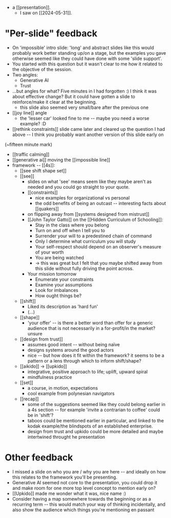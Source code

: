 - a [[presentation]].
    - I saw on [[2024-05-31]].

# "Per-slide" feedback

- On 'impossible' intro slide: 'long' and abstract slides like this would probably work better standing up/on a stage, but the examples you gave otherwise seemed like they could have done with some 'slide support'.
- You started with this question but it wasn't clear to me how it related to the objective of the session. 
- Two angles:
    - Generative AI
    - Trust
- ...but angles for what? Five minutes in I had forgotten :) I think it was about effective change? But it could have gotten a slide to reinforce/make it clear at the beginning.
    - this slide also seemed very small/bare after the previous one
- [[joy line]] angle
    - the 'lesser car' looked fine to me -- maybe you need a worse example? :D
- [[rethink constraints]] slide came later and cleared up the question I had above -- I think you probably want another version of this slide early on

(~fifteen minute mark)

- [[traffic calming]]
- [[generative ai]] moving the [[impossible line]]
- framework -- [[4s]]:
    - [[see shift shape set]]
    - [[see]]
        - slides on what 'see' means seem like they maybe aren't as needed and you could go straight to your quote.
        - [[constraints]]
            - nice examples for organizational vs personal
            - the odd benefits of being an outcast -- interesting facts about [[quakers]]
        - on flipping away from [[systems designed from mistrust]]
        - [[John Taylor Gatto]] on the [[Hidden Curriculum of Schooling]]:
            - Stay in the class where you belong
            - Turn on and off when I tell you to
            - Surrender your will to a predestined chain of command
            - Only I determine what curriculum you will study
            - Your  self-respect should depend on an observer's measure of your worth
            - You are being watched
            - -> this was great but I felt that you maybe shifted away from this slide without fully driving the point across.
        - Your mission tomorrow
            - Enumerate your constraints
            - Examine your assumptions
            - Look for imbalances
            - How ought things be?
    - [[shift]]
        - Liked its description as 'hard fun'
        - (...)
    - [[shape]]
        - 'your offer' -- is there a better word than offer for a generic audience that is not necessarily in a for-profit/in the market? unsure
    - [[design from trust]]
        - assumes good intent -- without being naïve
        - designs systems around the good actors
        - nice -- but how does it fit within the framework? it seems to be a pattern or a lens through which to inform shift/shape?
    - [[aikido]] -> [[upkido]]
        - integrative, positive approach to life; uplift, upward spiral
        - mindfulness practice
    - [[set]]
        - a course, in motion, expectations
        - cool example from polynesian navigators
    - [[recap]]
        - some of the suggestions seemed like they could belong earlier in a 4s section -- for example 'invite a contrarian to coffee' could be in 'shift'?
        - taboos could be mentioned earlier in particular, and linked to the kodak example/the blindspots of an established enterprise.
        - design from trust and upkido could be more detailed and maybe intertwined throught he presentation

# Other feedback

- I missed a slide on who you are / why you are here -- and ideally on how this relates to the framework you'll be presenting.
- Generative AI seemed not core to the presentation, you could drop it and make room for one more top level concept to mention early on?
- [[Upkido]] made me wonder what it was, nice name :)
- Consider having a map somewhere towards the beginning or as a recurring term -- this would match your way of thinking incidentally, and also show the audience which things you're mentioning en passant